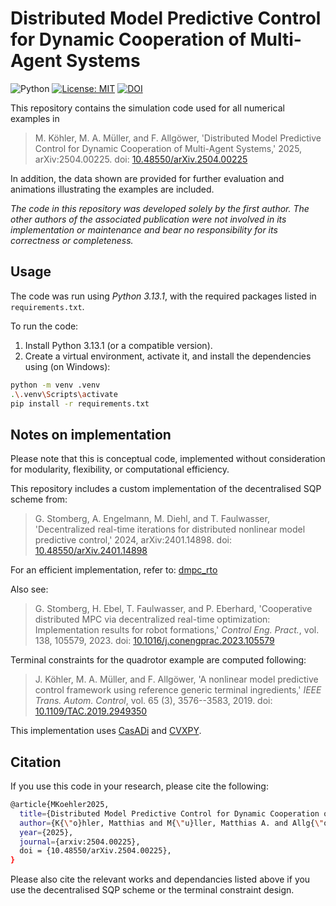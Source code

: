 # Distributed Model Predictive Control for Dynamic Cooperation of Multi-Agent Systems

![Python](https://img.shields.io/badge/Python-3.13-blue)
[![License: MIT](https://img.shields.io/badge/License-MIT-green.svg)](./LICENSE)
[![DOI](https://img.shields.io/badge/DOI-10.48550/arXiv.2504.00225-blue)](https://doi.org/10.48550/arXiv.2504.00225)


This repository contains the simulation code used for all numerical examples in

> M. Köhler, M. A. Müller, and F. Allgöwer, 'Distributed Model Predictive Control for Dynamic Cooperation of Multi-Agent Systems,' 2025, arXiv:2504.00225. doi: [10.48550/arXiv.2504.00225](https://doi.org/10.48550/arXiv.2504.00225)

In addition, the data shown are provided for further evaluation and animations illustrating the examples are included.

*The code in this repository was developed solely by the first author. The other authors of the associated publication were not involved in its implementation or maintenance and bear no responsibility for its correctness or completeness.*

## Usage

The code was run using *Python 3.13.1*, with the required packages listed in `requirements.txt`.

To run the code:

1. Install Python 3.13.1 (or a compatible version).
2. Create a virtual environment, activate it, and install the dependencies using (on Windows):

```bash
python -m venv .venv
.\.venv\Scripts\activate
pip install -r requirements.txt
```

## Notes on implementation

Please note that this is conceptual code, implemented without consideration for modularity, flexibility, or computational efficiency.

This repository includes a custom implementation of the decentralised SQP scheme from:

> G. Stomberg, A. Engelmann, M. Diehl, and T. Faulwasser, 'Decentralized real-time iterations for distributed nonlinear model predictive control,' 2024, arXiv:2401.14898. doi: [10.48550/arXiv.2401.14898](https://doi.org/10.48550/arXiv.2401.14898)

For an efficient implementation, refer to: [dmpc_rto](https://github.com/optcon/dmpc_rto)

Also see:

> G. Stomberg, H. Ebel, T. Faulwasser, and P. Eberhard, 'Cooperative distributed MPC via decentralized real-time optimization: Implementation results for robot formations,' *Control Eng. Pract.*, vol. 138, 105579, 2023. doi: [10.1016/j.conengprac.2023.105579](https://doi.org/10.1016/j.conengprac.2023.105579)

Terminal constraints for the quadrotor example are computed following:

> J. Köhler, M. A. Müller, and F. Allgöwer, 'A nonlinear model predictive control framework using reference generic terminal ingredients,' *IEEE Trans. Autom. Control*, vol. 65 (3), 3576--3583, 2019. doi: [10.1109/TAC.2019.2949350](https://doi.org/10.1109/TAC.2019.2949350)

This implementation uses [CasADi](https://web.casadi.org/docs/) and [CVXPY](https://www.cvxpy.org/).

## Citation

If you use this code in your research, please cite the following:

```bash
@article{MKoehler2025,
  title={Distributed Model Predictive Control for Dynamic Cooperation of Multi-Agent Systems},
  author={K{\"o}hler, Matthias and M{\"u}ller, Matthias A. and Allg{\"o}wer}, Frank},
  year={2025},
  journal={arxiv:2504.00225},
  doi = {10.48550/arXiv.2504.00225},
}
```

Please also cite the relevant works and dependancies listed above if you use the decentralised SQP scheme or the terminal constraint design.
